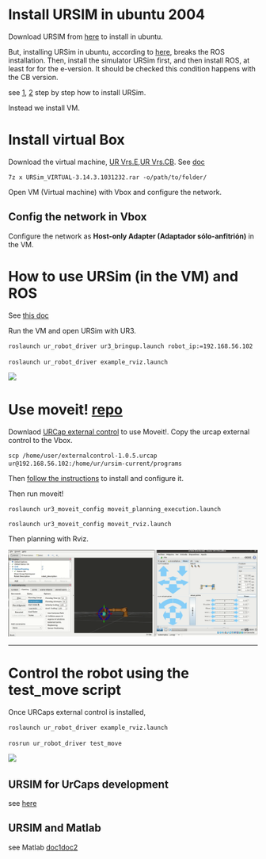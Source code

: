 # Install URSIM in ubuntu 2004

Download  URSIM from [here](https://www.universal-robots.com/download/software-cb-series/simulator-linux/offline-simulator-cb3-linux-ursim-3158/) to install in ubuntu.

But, installing URSim in ubuntu, according to [here](https://forum.universal-robots.com/t/offline-simulator-e-series-ur-sim-for-linux-5-11-1-removes-all-installed-files/15384), breaks the ROS installation. Then, install the simulator URSim first, and then install ROS, at least for for the e-version.  It should be checked this condition happens with the CB version.

see [1](https://github.com/arunavanag591/ursim), [2](https://www.mathworks.com/help/supportpkg/urseries/ug/setup-ursim-offline-simulator.html) step by step how to install URSim.

Instead we install VM.

# Install virtual Box 

Download the virtual machine, [UR Vrs.E](https://www.universal-robots.com/download/software-e-series/simulator-non-linux/offline-simulator-e-series-ur-sim-for-non-linux-594/),[UR Vrs.CB](https://www.universal-robots.com/download/software-cb-series/simulator-non-linux/offline-simulator-cb-series-non-linux-ursim-3158/). See [doc](https://academy.universal-robots.com/media/r3xlna5e/ursim_vmoracle_installation_guide_v3_es.pdf) 

```
7z x URSim_VIRTUAL-3.14.3.1031232.rar -o/path/to/folder/
```

Open VM (Virtual machine) with Vbox and configure the network.

## Config the network in Vbox

Configure the  network as __Host-only Adapter (Adaptador sólo-anfitrión)__ in the VM.

# How to use URSim (in the VM) and ROS

See [this doc](https://github.com/UniversalRobots/Universal_Robots_ROS_Driver/blob/master/ur_robot_driver/doc/usage_example.md)

Run the VM  and open URSim with UR3.

```
roslaunch ur_robot_driver ur3_bringup.launch robot_ip:=192.168.56.102

roslaunch ur_robot_driver example_rviz.launch
```


![](images/Ur3_ursim_ROS_noetic.gif)



# Use moveit! [repo](https://github.com/jcorredorc/ur_haptics_teleop_ros)

<!-- [ref1](https://youtu.be/ayp87SjrwPc) -->


Downlaod [URCap external control](https://github.com/UniversalRobots/Universal_Robots_ExternalControl_URCap/releases) to use Moveit!. Copy the urcap external control to the Vbox.


```
scp /home/user/externalcontrol-1.0.5.urcap  ur@192.168.56.102:/home/ur/ursim-current/programs
```


Then [follow the instructions](https://github.com/UniversalRobots/Universal_Robots_ROS_Driver/blob/master/ur_robot_driver/doc/install_urcap_cb3.md) to install and configure it.

Then run moveit!

```
roslaunch ur3_moveit_config moveit_planning_execution.launch

```

```
roslaunch ur3_moveit_config moveit_rviz.launch

```

Then planning with Rviz. 


![](images/Ur3_ursim_moveit.gif)

<!-- sale el error


```
...

[ INFO] [1678904220.911134129]: Execution request received
[ WARN] [1678904220.919861759]: Controller 'scaled_pos_joint_traj_controller' failed with error INVALID_GOAL: 
[ WARN] [1678904220.919935262]: Controller handle scaled_pos_joint_traj_controller reports status FAILED
[ INFO] [1678904220.919964724]: Completed trajectory execution with status FAILED ...
[ INFO] [1678904220.920016774]: Execution completed: FAILED

...

```

[ver](https://github.com/UniversalRobots/Universal_Robots_ROS_Driver/issues/55) En el paquete universal_robot/ur*_moveit_config/config/controllers.yaml, cambiar la linea 

```
action_ns: follow_joint_trajectory
```

a


```
action_ns: scaled_pos_traj_controller/follow_joint_trajectory

``` -->

-----

# Control the robot using the test_move script

Once URCaps external control is installed,

```
roslaunch ur_robot_driver example_rviz.launch

rosrun ur_robot_driver test_move
```


![](images/Ur3_ursim_testmove.gif)

<!-- Get the error

```
[ERROR] [1679953069.855385572]: A controller named 'scaled_vel_joint_traj_controller' was already loaded inside the controller manager
[ERROR] [1679953069.856487405]: Robot control is currently inactive. Starting controllers that claim resources is currently not possible. Not starting controller 'scaled_vel_joint_traj_controller'
[ERROR] [1679953069.856515156]: Could not switch controllers. The hardware interface combination for the requested controllers is unfeasible.
[ERROR] [1679953071.592390894]: Can't accept new action goals. Controller is not running.
```

see [this](https://github.com/UniversalRobots/Universal_Robots_ROS_Driver/issues/480#issuecomment-934506448), [this](https://github.com/UniversalRobots/Universal_Robots_ROS_Driver/issues/380#issuecomment-844124263), [this](https://github.com/UniversalRobots/Universal_Robots_ROS_Driver/blob/master/ur_robot_driver/README.md)




try to install

```
sudo apt install ros-noetic-scaled-controllers

catkin build
```

Keeps the same problem, 


PArece que lo unico es instalar URcaps, para poder controlar el robot desde ROS. La pregunta es si esto se puede hacer en URSim?? porque la Vbox no deja montar una USB!




Ok solved the issue! :D -->



## URSIM for UrCaps development

see [here](https://www.universal-robots.com/articles/ur/urplus-resources/urcap-how-to-install-ursim-for-urcaps-development/)



## URSIM and Matlab

see Matlab [doc1](https://www.mathworks.com/help/supportpkg/urseries/ug/setup-ursim-offline-simulator.html)[doc2](https://github.com/mathworks/MATLAB-URCap-for-External-Control)
